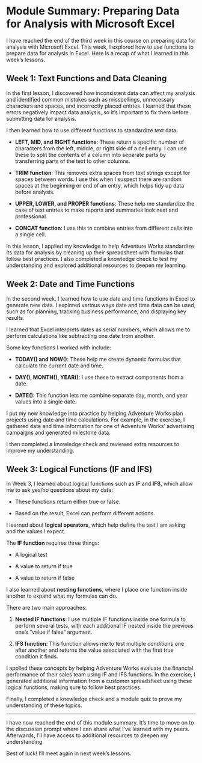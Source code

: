 # Module Summary: Preparing Data for Analysis with Microsoft Excel

I have reached the end of the third week in this course on preparing data for analysis with Microsoft Excel. This week, I explored how to use functions to prepare data for analysis in Excel. Here is a recap of what I learned in this week’s lessons.



## Week 1: Text Functions and Data Cleaning

In the first lesson, I discovered how inconsistent data can affect my analysis and identified common mistakes such as misspellings, unnecessary characters and spaces, and incorrectly placed entries. I learned that these errors negatively impact data analysis, so it’s important to fix them before submitting data for analysis.

I then learned how to use different functions to standardize text data:

- **LEFT, MID, and RIGHT functions**: These return a specific number of characters from the left, middle, or right side of a cell entry. I can use these to split the contents of a column into separate parts by transferring parts of the text to other columns.

- **TRIM function**: This removes extra spaces from text strings except for spaces between words. I use this when I suspect there are random spaces at the beginning or end of an entry, which helps tidy up data before analysis.

- **UPPER, LOWER, and PROPER functions**: These help me standardize the case of text entries to make reports and summaries look neat and professional.

- **CONCAT function**: I use this to combine entries from different cells into a single cell.

In this lesson, I applied my knowledge to help Adventure Works standardize its data for analysis by cleaning up their spreadsheet with formulas that follow best practices. I also completed a knowledge check to test my understanding and explored additional resources to deepen my learning.



## Week 2: Date and Time Functions

In the second week, I learned how to use date and time functions in Excel to generate new data. I explored various ways date and time data can be used, such as for planning, tracking business performance, and displaying key results.

I learned that Excel interprets dates as serial numbers, which allows me to perform calculations like subtracting one date from another.

Some key functions I worked with include:

- **TODAY() and NOW()**: These help me create dynamic formulas that calculate the current date and time.

- **DAY(), MONTH(), YEAR()**: I use these to extract components from a date.

- **DATE()**: This function lets me combine separate day, month, and year values into a single date.

I put my new knowledge into practice by helping Adventure Works plan projects using date and time calculations. For example, in the exercise, I gathered date and time information for one of Adventure Works’ advertising campaigns and generated milestone data.

I then completed a knowledge check and reviewed extra resources to improve my understanding.



## Week 3: Logical Functions (IF and IFS)

In Week 3, I learned about logical functions such as **IF** and **IFS**, which allow me to ask yes/no questions about my data:

- These functions return either true or false.

- Based on the result, Excel can perform different actions.

I learned about **logical operators**, which help define the test I am asking and the values I expect.

The **IF function** requires three things:

- A logical test

- A value to return if true

- A value to return if false

I also learned about **nesting functions**, where I place one function inside another to expand what my formulas can do.

There are two main approaches:

1. **Nested IF functions**: I use multiple IF functions inside one formula to perform several tests, with each additional IF nested inside the previous one’s “value if false” argument.

2. **IFS function**: This function allows me to test multiple conditions one after another and returns the value associated with the first true condition it finds.

I applied these concepts by helping Adventure Works evaluate the financial performance of their sales team using IF and IFS functions. In the exercise, I generated additional information from a customer spreadsheet using these logical functions, making sure to follow best practices.

Finally, I completed a knowledge check and a module quiz to prove my understanding of these topics.

---

I have now reached the end of this module summary. It’s time to move on to the discussion prompt where I can share what I’ve learned with my peers. Afterwards, I’ll have access to additional resources to deepen my understanding.

Best of luck! I’ll meet again in next week’s lessons.
